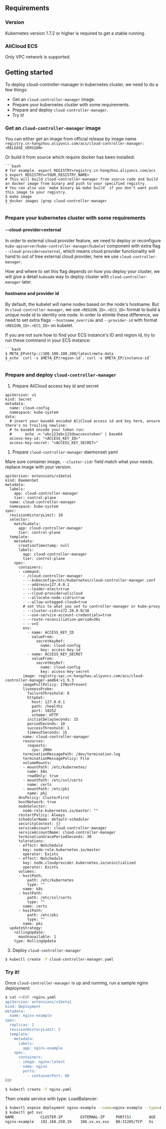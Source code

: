 ## Requirements

### Version
Kubernetes version 1.7.2 or higher is required to get a stable running.

### AliCloud ECS
Only VPC network is supported.

## Getting started
To deploy cloud-controller-manager in kubernetes cluster, we need to do a few things:

- Get an `cloud-controller-manager` image.
- Prepare your kubernetes cluster with some requirements.
- Prepare and deploy `cloud-controller-manager`.
- Try it!

### Get an `cloud-controller-manager` image

You can either get an image from official release by image name `registry.cn-hangzhou.aliyuncs.com/acs/cloud-controller-manager:<RELEASE_VERSION>`

Or build it from source which require docker has been installed:

    ```bash
    # for example. export REGISTRY=registry.cn-hangzhou.aliyuncs.com/acs
    $ export REGISTRY=<YOUR_REGISTRY_NAME>
    # This will build cloud-controller-manager from source code and build an docker image from binary and push to your specified registry.
    # You can also use `make binary && make build` if you don't want push this image to your registry.
    $ make image
    $ docker images |grep cloud-controller-manager
    ```

### Prepare your kubernetes cluster with some requirements

#### --cloud-provider=external

In order to external cloud provider feature, we need to deploy or reconfigure `kube-apiserver`/`kube-controller-manager`/`kubelet` component with extra flag `--cloud-provider=external`, which means cloud provider functionality will hand to out of tree external cloud provider, here we use `cloud-controller-manager`.

How and where to set this flag depends on how you deploy your cluster, we will give a detail `kubeadm` way to deploy cluster with `cloud-controller-manager` later.

#### hostname and provider id

By default, the kubelet will name nodes based on the node's hostname. But in `cloud-controller-manager`, we use `<REGION_ID>.<ECS_ID>` format to build a unique node id to identity one node. In order to elimite these difference, we need to set extra flags `--hostname_override` and `--provider-id` with format `<REGION_ID>.<ECS_ID>` on kubelet.

If you are not sure how to find your ECS instance's ID and region id, try to run these command in your ECS instance:

    ```bash
    $ META_EP=http://100.100.100.200/latest/meta-data
    $ echo `curl -s $META_EP/region-id`.`curl -s $META_EP/instance-id`
    ```

### Prepare and deploy `cloud-controller-manager`

1. Prepare AliCloud access key id and secret

```
apiVersion: v1
kind: Secret
metadata:
  name: cloud-config
  namespace: kube-system
data:
  # insert your base64 encoded AliCloud access id and key here, ensure there's no trailing newline:
  # to base64 encode your token run:
  #      echo -n "abc123abc123doaccesstoken" | base64
  access-key-id: "<ACCESS_KEY_ID>"
  access-key-secret: "<ACCESS_KEY_SECRET>"
```

1. Prepare `cloud-controller-manager` daemonset yaml

Mare sure container image, `--cluster-cidr` field match what your needs. replace image with your version.

```
apiVersion: extensions/v1beta1
kind: DaemonSet
metadata:
  labels:
    app: cloud-controller-manager
    tier: control-plane
  name: cloud-controller-manager
  namespace: kube-system
spec:
  revisionHistoryLimit: 10
  selector:
    matchLabels:
      app: cloud-controller-manager
      tier: control-plane
  template:
    metadata:
      creationTimestamp: null
      labels:
        app: cloud-controller-manager
        tier: control-plane
    spec:
      containers:
      - command:
        - /cloud-controller-manager
        - --kubeconfig=/etc/kubernetes/cloud-controller-manager.conf
        - --address=127.0.0.1
        - --leader-elect=true
        - --cloud-provider=alicloud
        - --allocate-node-cidrs=true
        - --allow-untagged-cloud=true
        # set this to what you set to controller-manager or kube-proxy
        - --cluster-cidr=172.20.0.0/16
        - --use-service-account-credentials=true
        - --route-reconciliation-period=30s
        - --v=5
        env:
          - name: ACCESS_KEY_ID
            valueFrom:
              secretKeyRef:
                name: cloud-config
                key: access-key-id
          - name: ACCESS_KEY_SECRET
            valueFrom:
              secretKeyRef:
                name: cloud-config
                key: access-key-secret
        image: registry-vpc.cn-hangzhou.aliyuncs.com/acs/cloud-controller-manager-amd64:v1.9.3
        imagePullPolicy: IfNotPresent
        livenessProbe:
          failureThreshold: 8
          httpGet:
            host: 127.0.0.1
            path: /healthz
            port: 10252
            scheme: HTTP
          initialDelaySeconds: 15
          periodSeconds: 10
          successThreshold: 1
          timeoutSeconds: 15
        name: cloud-controller-manager
        resources:
          requests:
            cpu: 200m
        terminationMessagePath: /dev/termination-log
        terminationMessagePolicy: File
        volumeMounts:
        - mountPath: /etc/kubernetes/
          name: k8s
          readOnly: true
        - mountPath: /etc/ssl/certs
          name: certs
        - mountPath: /etc/pki
          name: pki
      dnsPolicy: ClusterFirst
      hostNetwork: true
      nodeSelector:
        node-role.kubernetes.io/master: ""
      restartPolicy: Always
      schedulerName: default-scheduler
      securityContext: {}
      serviceAccount: cloud-controller-manager
      serviceAccountName: cloud-controller-manager
      terminationGracePeriodSeconds: 30
      tolerations:
      - effect: NoSchedule
        key: node-role.kubernetes.io/master
        operator: Exists
      - effect: NoSchedule
        key: node.cloudprovider.kubernetes.io/uninitialized
        operator: Exists
      volumes:
      - hostPath:
          path: /etc/kubernetes
          type: ""
        name: k8s
      - hostPath:
          path: /etc/ssl/certs
          type: ""
        name: certs
      - hostPath:
          path: /etc/pki
          type: ""
        name: pki
  updateStrategy:
    rollingUpdate:
      maxUnavailable: 1
    type: RollingUpdate

```
3. Deploy `cloud-controller-manager`
```bash
$ kubectl create -f cloud-controller-manager.yaml
```

### Try it!
Once `cloud-controller-manager` is up and running, run a sample nginx deployment:
```bash
$ cat <<EOF >nginx.yaml
apiVersion: extensions/v1beta1
kind: Deployment
metadata:
  name: nginx-example
spec:
  replicas: 1
  revisionHistoryLimit: 2
  template:
    metadata:
      labels:
        app: nginx-example
    spec:
      containers:
      - image: nginx:latest
        name: nginx
        ports:
          - containerPort: 80
EOF

$ kubectl create -f nginx.yaml
```

Then create service with type: LoadBalancer:
```bash
$ kubectl expose deployment nginx-example --name=nginx-example --type=LoadBalancer
$ kubectl get svc
NAME            CLUSTER-IP        EXTERNAL-IP     PORT(S)        AGE
nginx-example   192.168.250.19    106.xx.xx.xxx   80:31205/TCP   5s
```